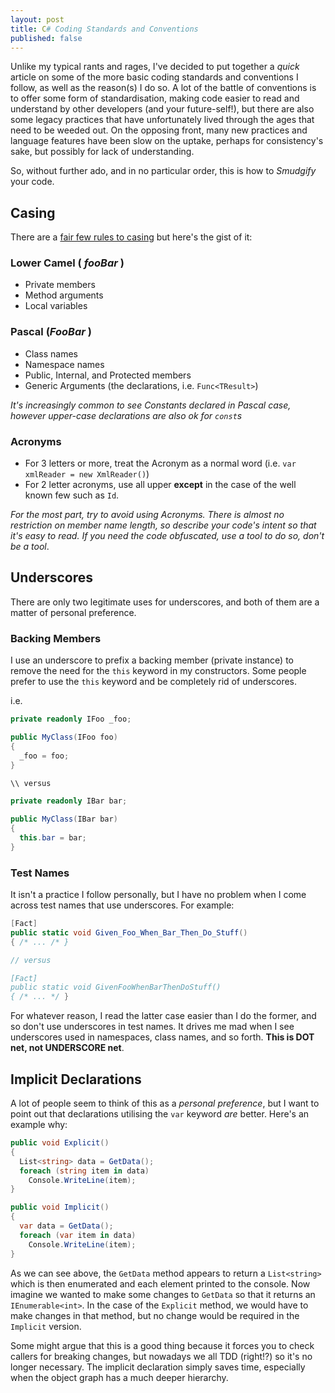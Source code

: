 ```yaml
---
layout: post
title: C# Coding Standards and Conventions
published: false
---
```


Unlike my typical rants and rages, I've decided to put together a _quick_ article on some of the more basic coding standards and conventions I follow, as well as the reason(s) I do so. A lot of the battle of conventions is to offer some form of standardisation, making code easier to read and understand by other developers (and your future-self!), but there are also some legacy practices that have unfortunately lived through the ages that need to be weeded out. On the opposing front, many new practices and language features have been slow on the uptake, perhaps for consistency's sake, but possibly for lack of understanding.

So, without further ado, and in no particular order, this is how to _Smudgify_ your code.

## Casing

There are a [fair few rules to casing](https://msdn.microsoft.com/en-us/library/x2dbyw72(v=vs.71).aspx) but here's the gist of it:

### Lower Camel ( _foo**B**ar_ )

* Private members
* Method arguments
* Local variables

### Pascal (_**F**oo**B**ar_ )

* Class names
* Namespace names
* Public, Internal, and Protected members
* Generic Arguments (the declarations, i.e. `Func<TResult>`)

_It's increasingly common to see Constants declared in Pascal case, however upper-case declarations are also ok for `const`s_

### Acronyms

* For 3 letters or more, treat the Acronym as a normal word (i.e. `var xmlReader = new XmlReader()`)
* For 2 letter acronyms, use all upper **except** in the case of the well known few such as `Id`.

_For the most part, try to avoid using Acronyms. There is almost no restriction on member name length, so describe your code's intent so that it's easy to read. If you need the code obfuscated, use a tool to do so, don't be a tool_.

## Underscores

There are only two legitimate uses for underscores, and both of them are a matter of personal preference. 

### Backing Members

I use an underscore to prefix a backing member (private instance) to remove the need for the `this` keyword in my constructors. Some people prefer to use the `this` keyword and be completely rid of underscores.

i.e.

```c#
private readonly IFoo _foo;

public MyClass(IFoo foo)
{
  _foo = foo;
}

\\ versus

private readonly IBar bar;

public MyClass(IBar bar)
{
  this.bar = bar;
}
```

### Test Names

It isn't a practice I follow personally, but I have no problem when I come across test names that use underscores. For example:

```c#
[Fact]
public static void Given_Foo_When_Bar_Then_Do_Stuff()
{ /* ... /* }

// versus

[Fact]
public static void GivenFooWhenBarThenDoStuff()
{ /* ... */ }
```

For whatever reason, I read the latter case easier than I do the former, and so don't use underscores in test names. It drives me mad when I see underscores used in namespaces, class names, and so forth. **This is DOT net, not UNDERSCORE net**.

## Implicit Declarations

A lot of people seem to think of this as a _personal preference_, but I want to point out that declarations utilising the `var` keyword _are_ better. Here's an example why:

```c#
public void Explicit()
{
  List<string> data = GetData();
  foreach (string item in data)
    Console.WriteLine(item);
}

public void Implicit()
{
  var data = GetData();
  foreach (var item in data)
    Console.WriteLine(item);
}
```

As we can see above, the `GetData` method appears to return a `List<string>` which is then enumerated and each element printed to the console. Now imagine we wanted to make some changes to `GetData` so that it returns an `IEnumerable<int>`. In the case of the `Explicit` method, we would have to make changes in that method, but no change would be required in the `Implicit` version.

Some might argue that this is a good thing because it forces you to check callers for breaking changes, but nowadays we all TDD (right!?) so it's no longer necessary. The implicit declaration simply saves time, especially when the object graph has a much deeper hierarchy.
